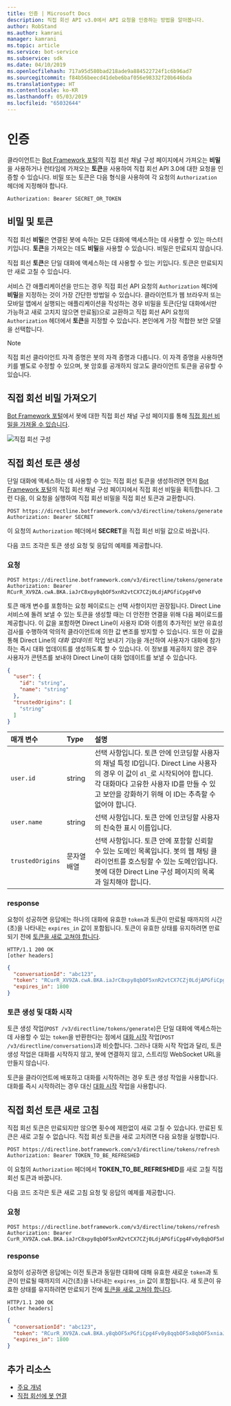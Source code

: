 ```yaml
---
title: 인증 | Microsoft Docs
description: 직접 회선 API v3.0에서 API 요청을 인증하는 방법을 알아봅니다.
author: RobStand
ms.author: kamrani
manager: kamrani
ms.topic: article
ms.service: bot-service
ms.subservice: sdk
ms.date: 04/10/2019
ms.openlocfilehash: 717a95d580bad218ade9a884522724f1c6b96ad7
ms.sourcegitcommit: f84b56beecd41debe6baf056e98332f20b646bda
ms.translationtype: HT
ms.contentlocale: ko-KR
ms.lasthandoff: 05/03/2019
ms.locfileid: "65032644"
---
```

# <a name="authentication"></a>인증

클라이언트는 [Bot Framework 포털](../bot-service-channel-connect-directline.md)의 직접 회선 채널 구성 페이지에서 가져오는 **비밀**을 사용하거나 런타임에 가져오는 **토큰**을 사용하여 직접 회선 API 3.0에 대한 요청을 인증할 수 있습니다. 비밀 또는 토큰은 다음 형식을 사용하여 각 요청의 `Authorization` 헤더에 지정해야 합니다. 

```http
Authorization: Bearer SECRET_OR_TOKEN
```

## <a name="secrets-and-tokens"></a>비밀 및 토큰

직접 회선 **비밀**은 연결된 봇에 속하는 모든 대화에 액세스하는 데 사용할 수 있는 마스터 키입니다. **토큰**을 가져오는 데도 **비밀**을 사용할 수 있습니다. 비밀은 만료되지 않습니다. 

직접 회선 **토큰**은 단일 대화에 액세스하는 데 사용할 수 있는 키입니다. 토큰은 만료되지만 새로 고칠 수 있습니다. 

서비스 간 애플리케이션을 만드는 경우 직접 회선 API 요청의 `Authorization` 헤더에 **비밀**을 지정하는 것이 가장 간단한 방법일 수 있습니다. 클라이언트가 웹 브라우저 또는 모바일 앱에서 실행되는 애플리케이션을 작성하는 경우 비밀을 토큰(단일 대화에서만 가능하고 새로 고치지 않으면 만료됨)으로 교환하고 직접 회선 API 요청의 `Authorization` 헤더에서 **토큰**을 지정할 수 있습니다. 본인에게 가장 적합한 보안 모델을 선택합니다.

> [!NOTE]
> 직접 회선 클라이언트 자격 증명은 봇의 자격 증명과 다릅니다. 이 자격 증명을 사용하면 키를 별도로 수정할 수 있으며, 봇 암호를 공개하지 않고도 클라이언트 토큰을 공유할 수 있습니다. 

## <a name="get-a-direct-line-secret"></a>직접 회선 비밀 가져오기

<a href="https://dev.botframework.com/" target="_blank">Bot Framework 포털</a>에서 봇에 대한 직접 회선 채널 구성 페이지를 통해 [직접 회선 비밀을 가져올 수 있습니다](../bot-service-channel-connect-directline.md).

![직접 회선 구성](../media/direct-line-configure.png)

## <a id="generate-token"></a> 직접 회선 토큰 생성

단일 대화에 액세스하는 데 사용할 수 있는 직접 회선 토큰을 생성하려면 먼저 <a href="https://dev.botframework.com/" target="_blank">Bot Framework 포털</a>의 직접 회선 채널 구성 페이지에서 직접 회선 비밀을 획득합니다. 그런 다음, 이 요청을 실행하여 직접 회선 비밀을 직접 회선 토큰과 교환합니다.

```http
POST https://directline.botframework.com/v3/directline/tokens/generate
Authorization: Bearer SECRET
```

이 요청의 `Authorization` 헤더에서 **SECRET**을 직접 회선 비밀 값으로 바꿉니다.

다음 코드 조각은 토큰 생성 요청 및 응답의 예제를 제공합니다.

### <a name="request"></a>요청

```http
POST https://directline.botframework.com/v3/directline/tokens/generate
Authorization: Bearer RCurR_XV9ZA.cwA.BKA.iaJrC8xpy8qbOF5xnR2vtCX7CZj0LdjAPGfiCpg4Fv0
```

토큰 매개 변수를 포함하는 요청 페이로드는 선택 사항이지만 권장됩니다. Direct Line 서비스에 돌려 보낼 수 있는 토큰을 생성할 때는 더 안전한 연결을 위해 다음 페이로드를 제공합니다. 이 값을 포함하면 Direct Line이 사용자 ID와 이름의 추가적인 보안 유효성 검사를 수행하여 악의적 클라이언트에 의한 값 변조를 방지할 수 있습니다. 또한 이 값을 통해 Direct Line의 _대화 업데이트_ 작업 보내기 기능을 개선하여 사용자가 대화에 참가하는 즉시 대화 업데이트를 생성하도록 할 수 있습니다. 이 정보를 제공하지 않은 경우 사용자가 콘텐츠를 보내야 Direct Line이 대화 업데이트를 보낼 수 있습니다.

```json
{
  "user": {
    "id": "string",
    "name": "string"
  },
  "trustedOrigins": [
    "string"
  ]
}
```

| 매개 변수 | Type | 설명 |
| :--- | :--- | :--- |
| `user.id` | string | 선택 사항입니다. 토큰 안에 인코딩할 사용자의 채널 특정 ID입니다. Direct Line 사용자의 경우 이 값이 `dl_`로 시작되어야 합니다. 각 대화마다 고유한 사용자 ID를 만들 수 있고 보안을 강화하기 위해 이 ID는 추측할 수 없어야 합니다. |
| `user.name` | string | 선택 사항입니다. 토큰 안에 인코딩할 사용자의 친숙한 표시 이름입니다. |
| `trustedOrigins` | 문자열 배열 | 선택 사항입니다. 토큰 안에 포함할 신뢰할 수 있는 도메인 목록입니다. 봇의 웹 채팅 클라이언트를 호스팅할 수 있는 도메인입니다. 봇에 대한 Direct Line 구성 페이지의 목록과 일치해야 합니다. |

### <a name="response"></a>response

요청이 성공하면 응답에는 하나의 대화에 유효한 `token`과 토큰이 만료될 때까지의 시간(초)을 나타내는 `expires_in` 값이 포함됩니다. 토큰이 유효한 상태를 유지하려면 만료되기 전에 [토큰을 새로 고쳐야 합니다](#refresh-token).

```http
HTTP/1.1 200 OK
[other headers]
```

```json
{
  "conversationId": "abc123",
  "token": "RCurR_XV9ZA.cwA.BKA.iaJrC8xpy8qbOF5xnR2vtCX7CZj0LdjAPGfiCpg4Fv0y8qbOF5xPGfiCpg4Fv0y8qqbOF5x8qbOF5xn",
  "expires_in": 1800
}
```

### <a name="generate-token-versus-start-conversation"></a>토큰 생성 및 대화 시작

토큰 생성 작업(`POST /v3/directline/tokens/generate`)은 단일 대화에 액세스하는 데 사용할 수 있는 `token`을 반환한다는 점에서 [대화 시작](bot-framework-rest-direct-line-3-0-start-conversation.md) 작업(`POST /v3/directline/conversations`)과 비슷합니다. 그러나 대화 시작 작업과 달리, 토큰 생성 작업은 대화를 시작하지 않고, 봇에 연결하지 않고, 스트리밍 WebSocket URL을 만들지 않습니다. 

토큰을 클라이언트에 배포하고 대화를 시작하려는 경우 토큰 생성 작업을 사용합니다. 대화를 즉시 시작하려는 경우 대신 [대화 시작](bot-framework-rest-direct-line-3-0-start-conversation.md) 작업을 사용합니다.

## <a id="refresh-token"></a> 직접 회선 토큰 새로 고침

직접 회선 토큰은 만료되지만 않으면 횟수에 제한없이 새로 고칠 수 있습니다. 만료된 토큰은 새로 고칠 수 없습니다. 직접 회선 토큰을 새로 고치려면 다음 요청을 실행합니다. 

```http
POST https://directline.botframework.com/v3/directline/tokens/refresh
Authorization: Bearer TOKEN_TO_BE_REFRESHED
```

이 요청의 `Authorization` 헤더에서 **TOKEN_TO_BE_REFRESHED**를 새로 고칠 직접 회선 토큰과 바꿉니다.

다음 코드 조각은 토큰 새로 고침 요청 및 응답의 예제를 제공합니다.

### <a name="request"></a>요청

```http
POST https://directline.botframework.com/v3/directline/tokens/refresh
Authorization: Bearer CurR_XV9ZA.cwA.BKA.iaJrC8xpy8qbOF5xnR2vtCX7CZj0LdjAPGfiCpg4Fv0y8qbOF5xPGfiCpg4Fv0y8qqbOF5x8qbOF5xn
```

### <a name="response"></a>response

요청이 성공하면 응답에는 이전 토큰과 동일한 대화에 대해 유효한 새로운 `token`과 토큰이 만료될 때까지의 시간(초)을 나타내는 `expires_in` 값이 포함됩니다. 새 토큰이 유효한 상태를 유지하려면 만료되기 전에 [토큰을 새로 고쳐야 합니다](#refresh-token).

```http
HTTP/1.1 200 OK
[other headers]
```

```json
{
  "conversationId": "abc123",
  "token": "RCurR_XV9ZA.cwA.BKA.y8qbOF5xPGfiCpg4Fv0y8qqbOF5x8qbOF5xniaJrC8xpy8qbOF5xnR2vtCX7CZj0LdjAPGfiCpg4Fv0",
  "expires_in": 1800
}
```

## <a name="additional-resources"></a>추가 리소스

- [주요 개념](bot-framework-rest-direct-line-3-0-concepts.md)
- [직접 회선에 봇 연결](../bot-service-channel-connect-directline.md)